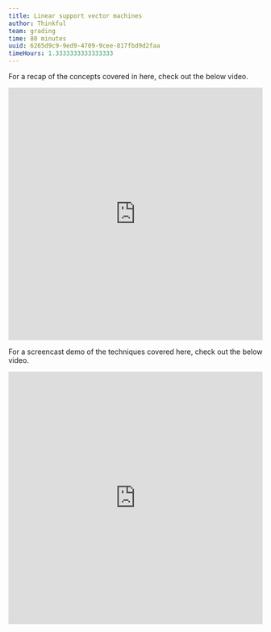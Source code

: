 ```yaml
---
title: Linear support vector machines
author: Thinkful
team: grading
time: 80 minutes
uuid: 6265d9c9-9ed9-4709-9cee-817fbd9d2faa
timeHours: 1.3333333333333333
---
```


<jupyter notebook-name="linear_support_vector_machines" course-code="DSBC"></jupyter>


For a recap of the concepts covered in here, check out the below video. 

<iframe id="kaltura_player_1604701216" src="https://cdnapisec.kaltura.com/p/2315191/sp/231519100/embedIframeJs/uiconf_id/45331192/partner_id/2315191?iframeembed=true&playerId=kaltura_player_1604701216&entry_id=1_25ayfmtn" width="100%" height="500" allowfullscreen webkitallowfullscreen mozAllowFullScreen allow="autoplay *; fullscreen *; encrypted-media *" frameborder="0"></iframe>


For a screencast demo of the techniques covered here, check out the below video.


<iframe id="kaltura_player_1604765532" src="https://cdnapisec.kaltura.com/p/2315191/sp/231519100/embedIframeJs/uiconf_id/45331192/partner_id/2315191?iframeembed=true&playerId=kaltura_player_1604765532&entry_id=1_iuzjdkd9" width="100%" height="500" allowfullscreen webkitallowfullscreen mozAllowFullScreen allow="autoplay *; fullscreen *; encrypted-media *" frameborder="0"></iframe>